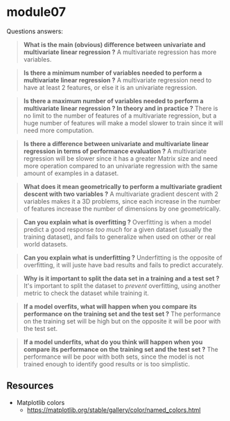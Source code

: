 # module07

Questions answers:

> **What is the main (obvious) difference between univariate and multivariate linear regression ?**
> A multivariate regression has more variables.

> **Is there a minimum number of variables needed to perform a multivariate linear regression ?**
> A multivariate regression need to have at least 2 features, or else it is an univariate regression.

> **Is there a maximum number of variables needed to perform a multivariate linear regression ? In theory and in practice ?**
> There is no limit to the number of features of a multivariate regression, but a huge number of features will make a model slower to train since it will need more computation.

> **Is there a difference between univariate and multivariate linear regression in terms of performance evaluation ?**
> A multivariate regression will be slower since it has a greater Matrix size and need more operation compared to an univariate regression with the same amount of examples in a dataset.

> **What does it mean geometrically to perform a multivariate gradient descent with two variables ?**
> A multivariate gradient descent with 2 variables makes it a 3D problems, since each increase in the number of features increase the number of dimensions by one geometrically.

> **Can you explain what is overfitting ?**
> Overfitting is when a model predict a good response _too much_ for a given dataset (usually the training dataset), and fails to generalize when used on other or real world datasets.

> **Can you explain what is underfitting ?**
> Underfitting is the opposite of overfitting, it will juste have bad results and fails to predict accurately.

> **Why is it important to split the data set in a training and a test set ?**
> It's important to split the dataset to _prevent_ overfitting, using another metric to check the dataset while training it.

> **If a model overfits, what will happen when you compare its performance on the training set and the test set ?**
> The performance on the training set will be high but on the opposite it will be poor with the test set.

> **If a model underfits, what do you think will happen when you compare its performance on the training set and the test set ?**
> The performance will be poor with both sets, since the model is not trained enough to identify good results or is too simplistic.

## Resources

- Matplotlib colors
  - https://matplotlib.org/stable/gallery/color/named_colors.html
